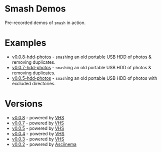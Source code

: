 # Smash Demos

Pre-recorded demos of `smash` in action.

# Examples
* [v0.0.8-hdd-photos](https://vhs.charm.sh/vhs-6tlEMMcnwSWSXQtHzD2fEU.gif) - `smash`ing an old portable USB HDD of photos & removing duplicates.
* [v0.0.7-hdd-photos](https://vhs.charm.sh/vhs-4OwN0BJfb3F3CTzGJCFHcs.gif) - `smash`ing an old portable USB HDD of photos & removing duplicates.
* [v0.0.5-hdd-photos](https://vhs.charm.sh/vhs-7B6XHxXq8VPvZ6AY9FpGIc.gif) - `smash`ing an old portable USB HDD of photos with excluded directories.

# Versions
* [v0.0.8](https://vhs.charm.sh/vhs-7BJdHGJLipNTwKQjJjDhXV.gif) - powered by [VHS](https://vhs.charm.sh)
* [v0.0.7](https://vhs.charm.sh/vhs-5uZbZAvk8Y6eq4dihLppbk.gif) - powered by [VHS](https://vhs.charm.sh)
* [v0.0.5](https://vhs.charm.sh/vhs-1zSMi9vYpmh0DivoB4E6g4.gif) - powered by [VHS](https://vhs.charm.sh)  
* [v0.0.4](https://vhs.charm.sh/vhs-tgMXNRqo7UovLRd5iSlgF.gif) - powered by [VHS](https://vhs.charm.sh)
* [v0.0.3](https://vhs.charm.sh/vhs-1T6pqQivwvPAmudnDpwVQP.gif) - powered by [VHS](https://vhs.charm.sh)
* [v0.0.2](https://asciinema.org/a/620513) - powered by [Asciinema](https://asciinema.org/)
